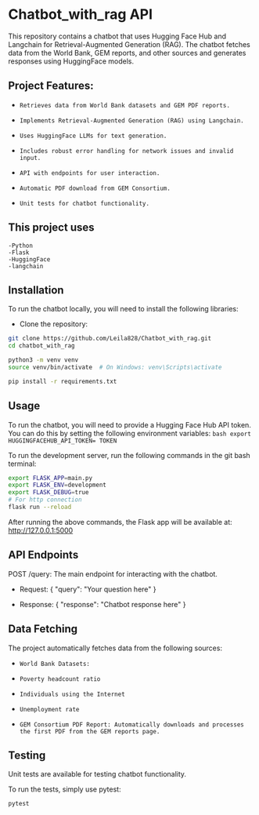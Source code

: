# Chatbot_with_rag API
This repository contains a chatbot that uses Hugging Face Hub and Langchain for Retrieval-Augmented Generation (RAG). The chatbot fetches data from the World Bank, GEM reports, and other sources and generates responses using HuggingFace models.

## Project Features:
*     Retrieves data from World Bank datasets and GEM PDF reports.
*     Implements Retrieval-Augmented Generation (RAG) using Langchain.
*     Uses HuggingFace LLMs for text generation.
*     Includes robust error handling for network issues and invalid input.
*     API with endpoints for user interaction.
*     Automatic PDF download from GEM Consortium.
*     Unit tests for chatbot functionality.


## This project uses 
    -Python
    -Flask
    -HuggingFace
    -langchain
## Installation
To run the chatbot locally, you will need to install the following libraries:
    
* Clone the repository:
```bash
git clone https://github.com/Leila828/Chatbot_with_rag.git
cd chatbot_with_rag
```
```bash
python3 -m venv venv
source venv/bin/activate  # On Windows: venv\Scripts\activate

```

```bash
pip install -r requirements.txt
```
## Usage

To run the chatbot, you will need to provide a Hugging Face Hub API token. You can do this by setting the following environment variables:
```bash export HUGGINGFACEHUB_API_TOKEN= TOKEN```

To run the development server, run the following commands in the git bash terminal:
```bash
export FLASK_APP=main.py
export FLASK_ENV=development
export FLASK_DEBUG=true
# For http connection
flask run --reload
```

After running the above commands, the Flask app will be available at:
http://127.0.0.1:5000

## API Endpoints
POST /query: The main endpoint for interacting with the chatbot.

* Request: 
{
  "query": "Your question here"
}

* Response:
{
  "response": "Chatbot response here"
}
 ## Data Fetching
The project automatically fetches data from the following sources:

*     World Bank Datasets:
*     Poverty headcount ratio
*     Individuals using the Internet
*     Unemployment rate
*     GEM Consortium PDF Report: Automatically downloads and processes the first PDF from the GEM reports page.

## Testing
Unit tests are available for testing chatbot functionality.

To run the tests, simply use pytest:

```bash
pytest

```